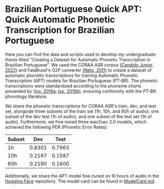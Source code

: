 # Brazilian Portuguese Quick APT: Quick Automatic Phonetic Transcription for Brazilian Portuguese

Here you can find the data and scripts used to develop my undergraduate thesis titled "Creating a Dataset for Automatic Phonetic Transcription in Brazilian Portuguese". We used the CORAA ASR corpus [(Candido Junior, 2022)](https://doi.org/10.1007/s10579-022-09621-4) and FalaBrasil's G2P converter [(Neto, 2011)](https://doi.org/10.1007/s13173-010-0023-1) to create a dataset of automatic phonetic transcriptions for training Automatic Phonetic Transcription (APT) models for Brazilian Portuguese (PT-BR). The phonetic transcriptions were standardized according to the phoneme charts presented by ([Ivo, 2019a](https://grad.letras.ufmg.br/arquivos/monitoria/Aula%2002%20apoio.pdf); [Ivo, 2019b](https://grad.letras.ufmg.br/arquivos/monitoria/Aula%2003%20apoio.pdf)), ensuring conformity with the PT-BR phonology literature.

We share the phonetic transcriptions for CORAA ASR's train, dev, and test set, alongside three subsets of the train set (1h, 10h, and 60h of audio), one subset of the dev test (1h of audio), and one subset of the test set (1h of audio). Furthermore, we fine-tuned three wav2vec 2.0 models, which achieved the following PER (Phonetic Error Rates):

| Subset | Dev    | Test   |
|--------|--------|--------|
| 1h     | 0.8301 | 0.7963 |
| 10h    | 0.2197 | 0.1587 |
| 60h    | 0.2190 | 0.1600 |

Additionally, we share the APT model fine-tuned on 10 hours of audio in the [Hugging Face](https://huggingface.co/caiocrocha/wav2vec2-large-xlsr-53-phoneme-portuguese) repository. The model card can be found in [ModelCard.md](./ModelCard.md).
